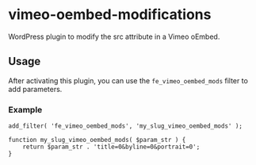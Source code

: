 # vimeo-oembed-modifications

WordPress plugin to modify the src attribute in a Vimeo oEmbed.

## Usage

After activating this plugin,  you can use the `fe_vimeo_oembed_mods` filter
to add parameters.

### Example

```
add_filter( 'fe_vimeo_oembed_mods', 'my_slug_vimeo_oembed_mods' );

function my_slug_vimeo_oembed_mods( $param_str ) {
	return $param_str . 'title=0&byline=0&portrait=0';
}
```
